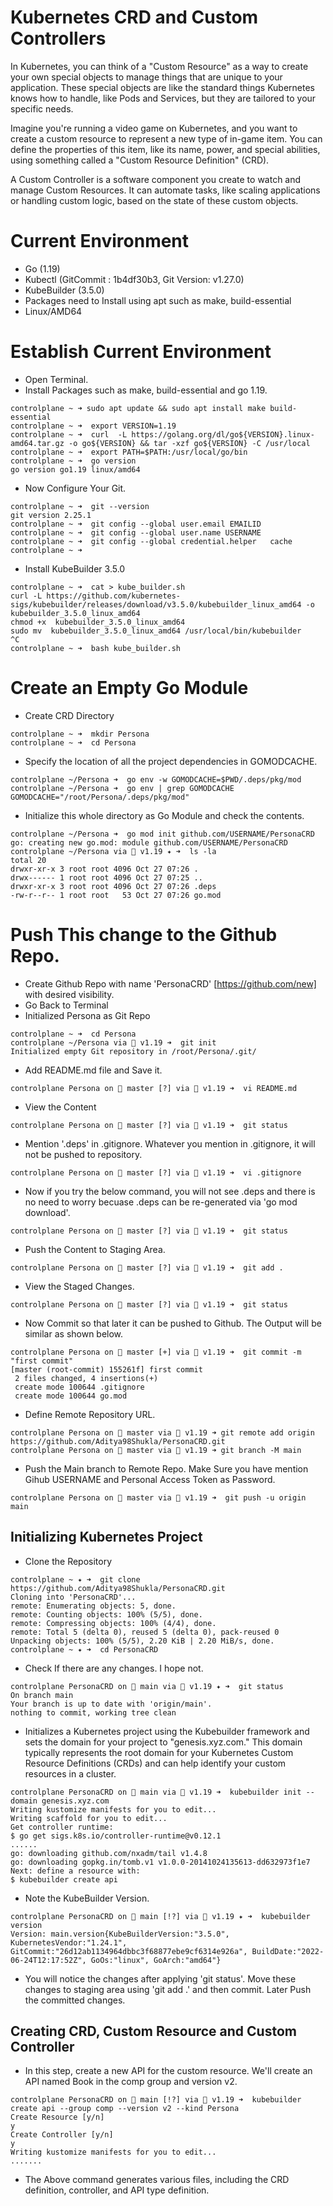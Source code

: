 # Kubernetes CRD and Custom Controllers

In Kubernetes, you can think of a "Custom Resource" as a way to create your own special objects to manage things that are unique to your application. These special objects are like the standard things Kubernetes knows how to handle, like Pods and Services, but they are tailored to your specific needs.

Imagine you're running a video game on Kubernetes, and you want to create a custom resource to represent a new type of in-game item. You can define the properties of this item, like its name, power, and special abilities, using something called a "Custom Resource Definition" (CRD).

A Custom Controller is a software component you create to watch and manage Custom Resources. It can automate tasks, like scaling applications or handling custom logic, based on the state of these custom objects.

# Current Environment

- Go (1.19)
- Kubectl (GitCommit : 1b4df30b3, Git Version: v1.27.0)
- KubeBuilder (3.5.0)
- Packages need to Install using apt such as make, build-essential
- Linux/AMD64

# Establish Current Environment
- Open Terminal.
- Install Packages such as make, build-essential and go 1.19.
```
controlplane ~ ➜ sudo apt update && sudo apt install make build-essential 
controlplane ~ ➜  export VERSION=1.19
controlplane ~ ➜  curl  -L https://golang.org/dl/go${VERSION}.linux-amd64.tar.gz -o go${VERSION} && tar -xzf go${VERSION} -C /usr/local
controlplane ~ ➜  export PATH=$PATH:/usr/local/go/bin
controlplane ~ ➜  go version
go version go1.19 linux/amd64
```
- Now Configure Your Git.
```
controlplane ~ ➜  git --version
git version 2.25.1
controlplane ~ ➜  git config --global user.email EMAILID
controlplane ~ ➜  git config --global user.name USERNAME
controlplane ~ ➜  git config --global credential.helper   cache
controlplane ~ ➜  
```
- Install KubeBuilder 3.5.0
```
controlplane ~ ➜  cat > kube_builder.sh
curl -L https://github.com/kubernetes-sigs/kubebuilder/releases/download/v3.5.0/kubebuilder_linux_amd64 -o kubebuilder_3.5.0_linux_amd64
chmod +x  kubebuilder_3.5.0_linux_amd64
sudo mv  kubebuilder_3.5.0_linux_amd64 /usr/local/bin/kubebuilder
^C
controlplane ~ ➜  bash kube_builder.sh
```

# Create an Empty Go Module
- Create CRD Directory
```
controlplane ~ ➜  mkdir Persona
controlplane ~ ➜  cd Persona
```
- Specify the location of all the project dependencies in GOMODCACHE.
```
controlplane ~/Persona ➜  go env -w GOMODCACHE=$PWD/.deps/pkg/mod
controlplane ~/Persona ➜  go env | grep GOMODCACHE
GOMODCACHE="/root/Persona/.deps/pkg/mod"
```
- Initialize this whole directory as Go Module and check the contents.
```
controlplane ~/Persona ➜  go mod init github.com/USERNAME/PersonaCRD
go: creating new go.mod: module github.com/USERNAME/PersonaCRD
controlplane ~/Persona via 🐹 v1.19 ✦ ➜  ls -la
total 20
drwxr-xr-x 3 root root 4096 Oct 27 07:26 .
drwx------ 1 root root 4096 Oct 27 07:25 ..
drwxr-xr-x 3 root root 4096 Oct 27 07:26 .deps
-rw-r--r-- 1 root root   53 Oct 27 07:26 go.mod
```
# Push This change to the Github Repo.
- Create Github Repo with name 'PersonaCRD' [https://github.com/new] with desired visibility.
- Go Back to Terminal 
- Initialized Persona as Git Repo
```
controlplane ~ ➜  cd Persona
controlplane ~/Persona via 🐹 v1.19 ➜  git init
Initialized empty Git repository in /root/Persona/.git/
```
- Add README.md file and Save it.
```
controlplane Persona on  master [?] via 🐹 v1.19 ➜  vi README.md
```
- View the Content  
```
controlplane Persona on  master [?] via 🐹 v1.19 ➜  git status
```
- Mention '.deps' in .gitignore. Whatever you mention in .gitignore, it will not be pushed to repository.
```
controlplane Persona on  master [?] via 🐹 v1.19 ➜  vi .gitignore
```
- Now if you try the below command, you will not see .deps and there is no need to worry becuase .deps can be re-generated via 'go mod download'.
```
controlplane Persona on  master [?] via 🐹 v1.19 ➜  git status
```
- Push the Content to Staging Area.
```
controlplane Persona on  master [?] via 🐹 v1.19 ➜  git add .
```
- View the Staged Changes.
```
controlplane Persona on  master [?] via 🐹 v1.19 ➜  git status
```
- Now Commit so that later it can be pushed to Github. The Output will be similar as shown below.
```
controlplane Persona on  master [+] via 🐹 v1.19 ➜  git commit -m "first commit"
[master (root-commit) 155261f] first commit
 2 files changed, 4 insertions(+)
 create mode 100644 .gitignore
 create mode 100644 go.mod
```
- Define Remote Repository URL. 
```
controlplane Persona on  master via 🐹 v1.19 ➜ git remote add origin https://github.com/Aditya98Shukla/PersonaCRD.git
controlplane Persona on  master via 🐹 v1.19 ➜ git branch -M main
```
- Push the Main branch to Remote Repo. Make Sure you have mention Gihub USERNAME and Personal Access Token as Password.
```
controlplane Persona on  master via 🐹 v1.19 ➜  git push -u origin main
```
## Initializing Kubernetes Project
- Clone the Repository
```
controlplane ~ ✦ ➜  git clone https://github.com/Aditya98Shukla/PersonaCRD.git
Cloning into 'PersonaCRD'...
remote: Enumerating objects: 5, done.
remote: Counting objects: 100% (5/5), done.
remote: Compressing objects: 100% (4/4), done.
remote: Total 5 (delta 0), reused 5 (delta 0), pack-reused 0
Unpacking objects: 100% (5/5), 2.20 KiB | 2.20 MiB/s, done.
controlplane ~ ✦ ➜  cd PersonaCRD
```
- Check If there are any changes. I hope not.
```
controlplane PersonaCRD on  main via 🐹 v1.19 ✦ ➜  git status
On branch main
Your branch is up to date with 'origin/main'.
nothing to commit, working tree clean
```
-  Initializes a Kubernetes project using the Kubebuilder framework and sets the domain for your project to "genesis.xyz.com." This domain typically represents the root domain for your Kubernetes Custom Resource Definitions (CRDs) and can help identify your custom resources in a cluster.
```
controlplane PersonaCRD on  main via 🐹 v1.19 ➜  kubebuilder init --domain genesis.xyz.com
Writing kustomize manifests for you to edit...
Writing scaffold for you to edit...
Get controller runtime:
$ go get sigs.k8s.io/controller-runtime@v0.12.1
......
go: downloading github.com/nxadm/tail v1.4.8
go: downloading gopkg.in/tomb.v1 v1.0.0-20141024135613-dd632973f1e7
Next: define a resource with:
$ kubebuilder create api
```
- Note the KubeBuilder Version.
```
controlplane PersonaCRD on  main [!?] via 🐹 v1.19 ✦ ➜  kubebuilder version
Version: main.version{KubeBuilderVersion:"3.5.0", KubernetesVendor:"1.24.1", GitCommit:"26d12ab1134964dbbc3f68877ebe9cf6314e926a", BuildDate:"2022-06-24T12:17:52Z", GoOs:"linux", GoArch:"amd64"}
```
- You will notice the changes after applying 'git status'. Move these changes to staging area using 'git add .' and then commit. Later Push the committed changes.

## Creating CRD, Custom Resource and Custom Controller

- In this step, create a new API for the custom resource. We'll create an API named Book in the comp group and version v2.
```
controlplane PersonaCRD on  main [!?] via 🐹 v1.19 ➜  kubebuilder create api --group comp --version v2 --kind Persona
Create Resource [y/n]
y
Create Controller [y/n]
y
Writing kustomize manifests for you to edit...
.......
```
- The Above command generates various files, including the CRD definition, controller, and API type definition.

